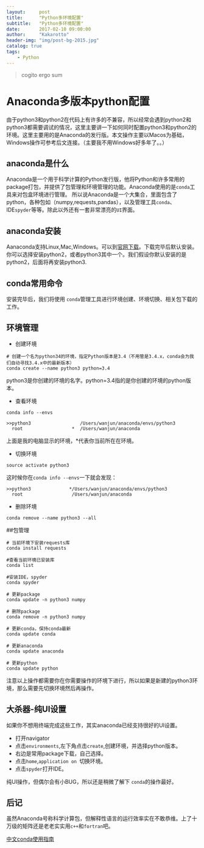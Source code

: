 ```yaml
---
layout:     post
title:      "Python多环境配置"
subtitle:   "Python多环境配置"
date:       2017-02-10 09:00:00
author:     "Kakarotto"
header-img: "img/post-bg-2015.jpg"
catalog: true
tags:
    - Python
---
```


>cogito ergo sum

# Anaconda多版本python配置

由于python3和python2在代码上有许多的不兼容，所以经常会遇到python2和python3都需要调试的情况，这里主要讲一下如何同时配置python3和python2的环境。这里主要用的是Anaconda的发行版。本文操作主要以Macos为基础，Windows操作可参考后文连接。（主要我不用Windows好多年了。。）

## anaconda是什么

Anaconda是一个用于科学计算的Python发行版，他将Python和许多常用的package打包，并提供了包管理和环境管理的功能。Anaconda使用的是`conda`工具来对包盒环境进行管理。
所以说Anaconda是一个大集合，里面包含了python，各种包如（numpy,requests,pandas），以及管理工具`conda`、IDE`spyder`等等。除此以外还有一套非常漂亮的`UI`界面。

## anaconda安装

Aanaconda支持Linux,Mac,Windows。可以到[官网下载](https://www.continuum.io/downloads)。下载完毕后默认安装。你可以选择安装python2，或者python3其中一个。我们假设你默认安装的是python2，后面将再安装python3.

## conda常用命令

安装完毕后，我们将使用 `conda`管理工具进行环境创建、环境切换、相关包下载的工作。

## 环境管理

* 创建环境

```
# 创建一个名为python34的环境，指定Python版本是3.4（不用管是3.4.x，conda会为我们自动寻找3.4.x中的最新版本）
conda create --name python3 python=3.4
```
python3是你创建的环境的名字。python=3.4指的是你创建的环境的python版本。

* 查看环境

```
conda info --envs

>>python3                  /Users/wanjun/anaconda/envs/python3
  root                  *  /Users/wanjun/anaconda
```
上面是我的电脑显示的环境，*代表你当前所在在环境。

* 切换环境

```
source activate python3
```
这时候你在`conda info --envs`一下就会发现：

```
>>python3              */Users/wanjun/anaconda/envs/python3
  root                  /Users/wanjun/anaconda
```
* 删除环境

```
conda remove --name python3 --all
```

##包管理

```
# 当前环境下安装requests库
conda install requests

#查看当前环境已安装库
conda list

#安装IDE，spyder
conda spyder

# 更新package
conda update -n python3 numpy

# 删除package
conda remove -n python3 numpy

# 更新conda，保持conda最新
conda update conda

# 更新anaconda
conda update anaconda

# 更新python
conda update python
```
注意以上操作都需要你在你需要操作的环境下进行，所以如果是新建的python3环境，那么需要先切换环境然后再操作。

## 大杀器-纯UI设置

如果你不想用终端完成这些工作，其实anaconda已经支持很好的UI设置。

* 打开navigator
* 点击`environments`,左下角点击`create`,创建环境，并选择python版本。
* 右边是常用package下载，自己选择。
* 点击`home`,`application on `切换环境。
* 点击`spyder`打开IDE。

纯UI操作，但偶尔会有小BUG，所以还是稍微了解下   `conda`的操作最好。

## 后记

虽然Anaconda号称科学计算包，但解释性语言的运行效率实在不敢恭维。上了十万级的矩阵还是老老实实用`c++`和`fortran`吧。

[中文conda使用指南](http://www.cnblogs.com/harvey888/p/5465452.html)


